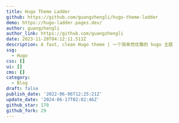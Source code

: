 ```yaml
---
title: Hugo Theme Ladder
github: https://github.com/guangzhengli/hugo-theme-ladder
demo: https://hugo-ladder.pages.dev/
author: guangzhengli
author_link: https://github.com/guangzhengli
date: 2023-11-28T04:12:11.511Z
description: A fast, clean Hugo theme | 一个简单而优雅的 hugo 主题
ssg:
  - Hugo
css: []
ui: []
cms: []
category:
  - Blog
draft: false
publish_date: '2022-06-06T12:25:21Z'
update_date: '2024-06-17T02:02:46Z'
github_star: 170
github_fork: 29
---
```


